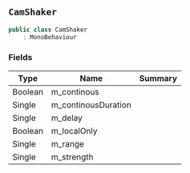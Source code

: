 ## `CamShaker`

```csharp
public class CamShaker
    : MonoBehaviour

```

### Fields

| Type | Name | Summary | 
| --- | --- | --- | 
| Boolean | m_continous |  | 
| Single | m_continousDuration |  | 
| Single | m_delay |  | 
| Boolean | m_localOnly |  | 
| Single | m_range |  | 
| Single | m_strength |  | 


